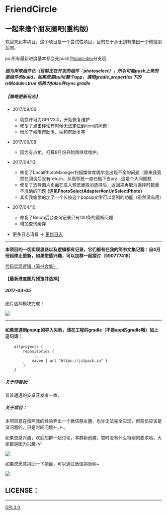 # FriendCircle
## 一起来撸个朋友圈吧(重构版)

欢迎来到本项目，这个项目是一个尝试性项目，目的在于从无到有撸出一个微信朋友圈。</br>

ps:所有最新进度基本都会先push到[main-dev](https://github.com/razerdp/FriendCircle/tree/main-dev)分支哦

##### 因为采取组件化（目前正在开发的组件：photoselect），所以可能push上来的是组件的build，如果您要build整个app，请把gradle.properties下的  isModule=true 切换为false并sync gradle

##### 【简略更新日志】
 - 2017/09/06
    + 切换许可为GPLV3.0，开始恢复维护
    + 修复了点击评论有时候无法定位到item的问题
    + 增加了权限帮助类、拍照帮助类等

 - 2017/06/08
    +  因为有点忙，打算8月份开始再继续维护。

 - 2017/04/13
    + 修复了LocalPhotoManager扫描媒体库偶尔会出现不全的问题（原来我竟然在回调后没有return，从而导致一直扫描下去orz...这是个大问题额
    + 修复了选择图片页面在进入预览里取消选择后，返回来再取消选择时数量不准确的问题 **(详见PhotoSelectAdapter#onUnSelectPhoto)**
    + 其实我偷偷的加了一个长按这个popup文字可以复制的功能（虽然没鸟用）

 - 2017/04/10
    + 修复了Bmob后台查询记录只有100条的截断问题
    + 增加查询缓存
    
 - 更多日志请看 → [更新日志](https://github.com/razerdp/FriendCircle/blob/master/UPDATE_LOG.md)

---

**本项目的一切实现思路以及逻辑都有记录，它们都有在我的简书文集记载：自4月份起停止更新，如果您感兴趣，可以加群一起探讨（590777418）**

[代码实现逻辑（简书合集）](http://www.jianshu.com/notebooks/3224048/latest)


#### 【最新进度图片预览并选择】
##### 2017-04-05

图片选择模块完成！

![](https://github.com/razerdp/FriendCirclePreview/blob/master/img/2017_04_05photo_select.gif)

***

#### 如果您遇到popup的导入失败，请在工程的gradle（不是app的gradle哦）加上这句话：

```xml
	allprojects {
		repositories {
			...
			maven { url "https://jitpack.io" }
		}
	}
```


##### 关于作者我:
普普通通的安卓开发者一枚。

##### 关于项目：
本项目意在按照我的经验弄出一个微信朋友圈，也许无法完全实现，但高仿应该是没问题的，只是时间问题←_←。

如果您感兴趣，欢迎加群一起讨论，本群新创建，暂时没有什么特别的要求哈，大家都是因为兴趣-V-

![](https://github.com/razerdp/FriendCircle/blob/master/qqgroup.png)



如果您愿意捐助一下项目，可以通过微信捐助哟~

![](https://github.com/razerdp/FriendCircle/blob/master/wechat.jpg)



## LICENSE：
***
[GPL3.0](https://github.com/razerdp/FriendCircle/blob/master/LICENSE)
